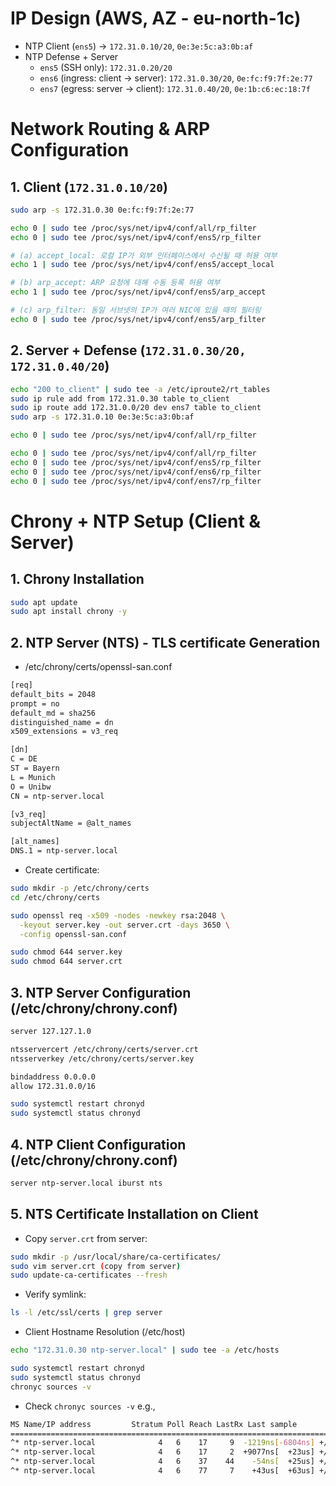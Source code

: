 # IP Design (AWS, AZ - eu-north-1c)

- NTP Client (`ens5`) → `172.31.0.10/20`, `0e:3e:5c:a3:0b:af`
- NTP Defense + Server
  - `ens5` (SSH only): `172.31.0.20/20`
  - `ens6` (ingress: client → server): `172.31.0.30/20`, `0e:fc:f9:7f:2e:77`  
  - `ens7` (egress: server → client): `172.31.0.40/20`, `0e:1b:c6:ec:18:7f`

# Network Routing & ARP Configuration

## 1. Client (`172.31.0.10/20`)
```bash
sudo arp -s 172.31.0.30 0e:fc:f9:7f:2e:77
```

```bash
echo 0 | sudo tee /proc/sys/net/ipv4/conf/all/rp_filter
echo 0 | sudo tee /proc/sys/net/ipv4/conf/ens5/rp_filter

# (a) accept_local: 로컬 IP가 외부 인터페이스에서 수신될 때 허용 여부
echo 1 | sudo tee /proc/sys/net/ipv4/conf/ens5/accept_local

# (b) arp_accept: ARP 요청에 대해 수동 등록 허용 여부
echo 1 | sudo tee /proc/sys/net/ipv4/conf/ens5/arp_accept

# (c) arp_filter: 동일 서브넷의 IP가 여러 NIC에 있을 때의 필터링
echo 0 | sudo tee /proc/sys/net/ipv4/conf/ens5/arp_filter
```

## 2. Server + Defense (`172.31.0.30/20, 172.31.0.40/20`)
```bash
echo "200 to_client" | sudo tee -a /etc/iproute2/rt_tables
sudo ip rule add from 172.31.0.30 table to_client
sudo ip route add 172.31.0.0/20 dev ens7 table to_client
sudo arp -s 172.31.0.10 0e:3e:5c:a3:0b:af
```

```bash
echo 0 | sudo tee /proc/sys/net/ipv4/conf/all/rp_filter
```

```bash
echo 0 | sudo tee /proc/sys/net/ipv4/conf/all/rp_filter
echo 0 | sudo tee /proc/sys/net/ipv4/conf/ens5/rp_filter
echo 0 | sudo tee /proc/sys/net/ipv4/conf/ens6/rp_filter
echo 0 | sudo tee /proc/sys/net/ipv4/conf/ens7/rp_filter
```

# Chrony + NTP Setup (Client & Server)

## 1. Chrony Installation

```bash
sudo apt update
sudo apt install chrony -y
```

## 2. NTP Server (NTS) - TLS certificate Generation

- /etc/chrony/certs/openssl-san.conf

```bash
[req]
default_bits = 2048
prompt = no
default_md = sha256
distinguished_name = dn
x509_extensions = v3_req

[dn]
C = DE
ST = Bayern
L = Munich
O = Unibw
CN = ntp-server.local

[v3_req]
subjectAltName = @alt_names

[alt_names]
DNS.1 = ntp-server.local
```

- Create certificate:
  
```bash
sudo mkdir -p /etc/chrony/certs
cd /etc/chrony/certs

sudo openssl req -x509 -nodes -newkey rsa:2048 \
  -keyout server.key -out server.crt -days 3650 \
  -config openssl-san.conf
```

```bash
sudo chmod 644 server.key
sudo chmod 644 server.crt
```

## 3. NTP Server Configuration (/etc/chrony/chrony.conf)

```bash
server 127.127.1.0

ntsservercert /etc/chrony/certs/server.crt
ntsserverkey /etc/chrony/certs/server.key

bindaddress 0.0.0.0
allow 172.31.0.0/16
```

```bash
sudo systemctl restart chronyd
sudo systemctl status chronyd
```

## 4. NTP Client Configuration (/etc/chrony/chrony.conf)

```bash
server ntp-server.local iburst nts
```

## 5. NTS Certificate Installation on Client
   
- Copy ```server.crt``` from server:

```bash
sudo mkdir -p /usr/local/share/ca-certificates/
sudo vim server.crt (copy from server)
sudo update-ca-certificates --fresh
```

- Verify symlink:

```bash
ls -l /etc/ssl/certs | grep server
```
  
- Client Hostname Resolution (/etc/host)

```bash
echo "172.31.0.30 ntp-server.local" | sudo tee -a /etc/hosts
```

```bash
sudo systemctl restart chronyd
sudo systemctl status chronyd
chronyc sources -v
```

- Check `chronyc sources -v`
e.g.,
```bash
MS Name/IP address         Stratum Poll Reach LastRx Last sample               
===============================================================================
^* ntp-server.local              4   6    17     9  -1219ns[-6804ns] +/-  470us
^* ntp-server.local              4   6    17     2  +9077ns[  +23us] +/-  471us
^* ntp-server.local              4   6    37    44    -54ns[  +25us] +/-  286us
^* ntp-server.local              4   6    77     7    +43us[  +63us] +/-  347us
```
